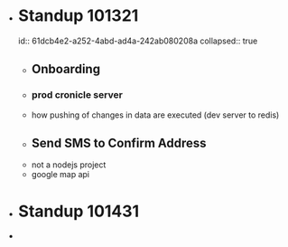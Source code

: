 - # Standup 101321
  id:: 61dcb4e2-a252-4abd-ad4a-242ab080208a
  collapsed:: true
	- ## Onboarding
	- ### prod cronicle server
	- how pushing of changes in data are executed (dev server to redis)
	- ## Send SMS to Confirm Address
	- not a nodejs project
	- google map api
- # Standup 101431
-